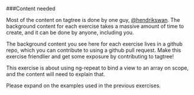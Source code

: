 ###Content needed

Most of the content on tagtree is done by one guy, <a href="https://twitter.com/hendrikswan">@hendrikswan</a>. The background content for each exercise takes a massive amount of time to create, and it can be done by anyone, including you.

The background content you see here for each exercise lives in a github repo, which you can contribute to using a github pull request. Make this exercise friendlier and get some exposure by contributing to tagtree!

This exercise is about using ng-repeat to bind a view to an array on scope, and the content will need to explain that.

Please expand on the examples used in the previous exercises.


